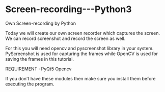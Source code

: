 # Screen-recording---Python3
 Own Screen-recording by Python
 
 Today we will create our own screen recorder which captures the screen. We can record screenshot and record the screen as well.

For this you will need opencv and pyscreenshot library in your system. PyScreenshot is used for capturing the frames while OpenCV is used for saving the frames in this tutorial.


REQUIREMENT :
PyQt5
Opencv

If you don't have these modules then make sure you install them before executing the program.
